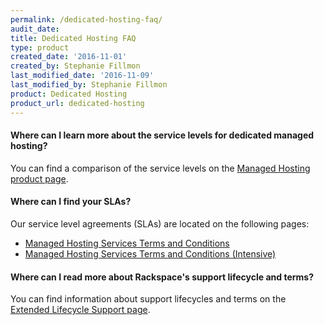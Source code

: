 ```yaml
---
permalink: /dedicated-hosting-faq/
audit_date:
title: Dedicated Hosting FAQ
type: product
created_date: '2016-11-01'
created_by: Stephanie Fillmon
last_modified_date: '2016-11-09'
last_modified_by: Stephanie Fillmon
product: Dedicated Hosting
product_url: dedicated-hosting
---
```


#### Where can I learn more about the service levels for dedicated managed hosting?

You can find a comparison of the service levels on the [Managed Hosting product page](https://www.rackspace.com/managed-hosting/service-levels).

#### Where can I find your SLAs?

Our service level agreements (SLAs) are located on the following pages:

- [Managed Hosting Services Terms and Conditions](https://www.rackspace.com/information/legal/managedterms)
- [Managed Hosting Services Terms and Conditions (Intensive)](https://www.rackspace.com/information/legal/intensiveterms)

#### Where can I read more about Rackspace's support lifecycle and terms?

You can find information about support lifecycles and terms on the [Extended Lifecycle Support page](https://www.rackspace.com/information/legal/eolterms).
